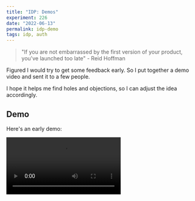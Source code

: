 ```yaml
---
title: "IDP: Demos"
experiment: 226
date: "2022-06-13"
permalink: idp-demo
tags: idp, auth
---
```


> "If you are not embarrassed by the first version of your product, you've launched too late" - Reid Hoffman

Figured I would try to get some feedback early. So I put together a demo video and sent it to a few people.

I hope it helps me find holes and objections, so I can adjust the idea accordingly.

## Demo

Here's an early demo:

<video controls src="https://res.cloudinary.com/dzwnkx0mk/video/upload/v1655177301/1000experiments.dev/idp-demo-rendered_vc5ilr.mp4"/>

## Notes

- Refine demo based on feedback
